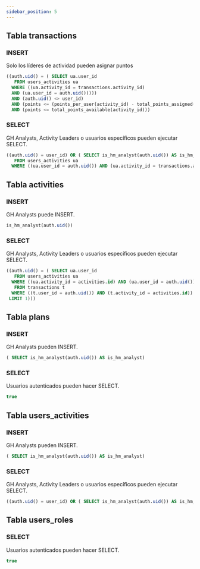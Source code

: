 ```yaml
---
sidebar_position: 5
---
```


## Tabla transactions

### INSERT
Solo los líderes de actividad pueden asignar puntos

```sql
((auth.uid() = ( SELECT ua.user_id
   FROM users_activities ua
  WHERE ((ua.activity_id = transactions.activity_id) 
  AND (ua.user_id = auth.uid())))) 
  AND (auth.uid() <> user_id) 
  AND (points <= (points_per_user(activity_id) - total_points_assigned(user_id, activity_id))) AND (points <> 0) 
  AND (points <= total_points_available(activity_id)))
```

### SELECT
GH Analysts, Activity Leaders o usuarios específicos pueden ejecutar SELECT.

```sql
((auth.uid() = user_id) OR ( SELECT is_hm_analyst(auth.uid()) AS is_hm_analyst) OR (auth.uid() = ( SELECT ua.user_id
   FROM users_activities ua
  WHERE ((ua.user_id = auth.uid()) AND (ua.activity_id = transactions.activity_id)))))

```

## Tabla activities

### INSERT
GH Analysts puede INSERT.

```sql
is_hm_analyst(auth.uid())
```

### SELECT
GH Analysts, Activity Leaders o usuarios específicos pueden ejecutar SELECT.

```sql
((auth.uid() = ( SELECT ua.user_id
   FROM users_activities ua
  WHERE ((ua.activity_id = activities.id) AND (ua.user_id = auth.uid())))) OR ( SELECT is_hm_analyst(auth.uid()) AS is_hm_analyst) OR (auth.uid() = ( SELECT t.user_id
   FROM transactions t
  WHERE ((t.user_id = auth.uid()) AND (t.activity_id = activities.id))
 LIMIT 1)))
```

## Tabla plans

### INSERT
GH Analysts pueden INSERT.

```sql
( SELECT is_hm_analyst(auth.uid()) AS is_hm_analyst)
```

### SELECT
Usuarios autenticados pueden hacer SELECT.
```sql
true
```

## Tabla users_activities

### INSERT
GH Analysts pueden INSERT.

```sql
( SELECT is_hm_analyst(auth.uid()) AS is_hm_analyst)
```

### SELECT
GH Analysts, Activity Leaders o usuarios específicos pueden ejecutar SELECT.
```sql
((auth.uid() = user_id) OR ( SELECT is_hm_analyst(auth.uid()) AS is_hm_analyst))
```

## Tabla users_roles

### SELECT
Usuarios autenticados pueden hacer SELECT.
```sql
true
```